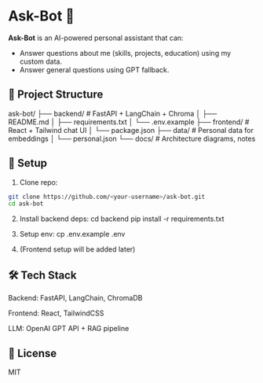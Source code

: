 # Ask-Bot 🤖

**Ask-Bot** is an AI-powered personal assistant that can:

- Answer questions about me (skills, projects, education) using my custom data.
- Answer general questions using GPT fallback.

## 📂 Project Structure

ask-bot/
├── backend/ # FastAPI + LangChain + Chroma
│ ├── README.md
│ ├── requirements.txt
│ └── .env.example
├── frontend/ # React + Tailwind chat UI
│ └── package.json
├── data/ # Personal data for embeddings
│ └── personal.json
└── docs/ # Architecture diagrams, notes

## 🚀 Setup

1. Clone repo:

```bash
git clone https://github.com/<your-username>/ask-bot.git
cd ask-bot
```

2. Install backend deps:
   cd backend
   pip install -r requirements.txt

3. Setup env:
   cp .env.example .env

4. (Frontend setup will be added later)

## 🛠 Tech Stack

Backend: FastAPI, LangChain, ChromaDB

Frontend: React, TailwindCSS

LLM: OpenAI GPT API + RAG pipeline

## 📜 License

MIT
